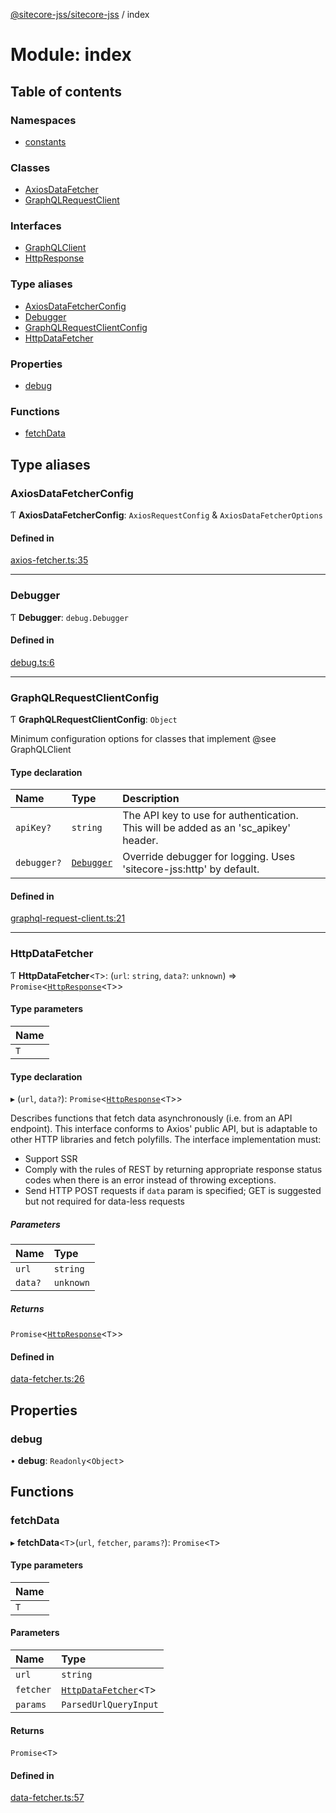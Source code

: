 [@sitecore-jss/sitecore-jss](../README.md) / index

# Module: index

## Table of contents

### Namespaces

- [constants](index.constants.md)

### Classes

- [AxiosDataFetcher](../classes/index.AxiosDataFetcher.md)
- [GraphQLRequestClient](../classes/index.GraphQLRequestClient.md)

### Interfaces

- [GraphQLClient](../interfaces/index.GraphQLClient.md)
- [HttpResponse](../interfaces/index.HttpResponse.md)

### Type aliases

- [AxiosDataFetcherConfig](index.md#axiosdatafetcherconfig)
- [Debugger](index.md#debugger)
- [GraphQLRequestClientConfig](index.md#graphqlrequestclientconfig)
- [HttpDataFetcher](index.md#httpdatafetcher)

### Properties

- [debug](index.md#debug)

### Functions

- [fetchData](index.md#fetchdata)

## Type aliases

### AxiosDataFetcherConfig

Ƭ **AxiosDataFetcherConfig**: `AxiosRequestConfig` & `AxiosDataFetcherOptions`

#### Defined in

[axios-fetcher.ts:35](https://github.com/Sitecore/jss/blob/4cefcb5a/packages/sitecore-jss/src/axios-fetcher.ts#L35)

___

### Debugger

Ƭ **Debugger**: `debug.Debugger`

#### Defined in

[debug.ts:6](https://github.com/Sitecore/jss/blob/4cefcb5a/packages/sitecore-jss/src/debug.ts#L6)

___

### GraphQLRequestClientConfig

Ƭ **GraphQLRequestClientConfig**: `Object`

Minimum configuration options for classes that implement @see GraphQLClient

#### Type declaration

| Name | Type | Description |
| :------ | :------ | :------ |
| `apiKey?` | `string` | The API key to use for authentication. This will be added as an 'sc_apikey' header. |
| `debugger?` | [`Debugger`](index.md#debugger) | Override debugger for logging. Uses 'sitecore-jss:http' by default. |

#### Defined in

[graphql-request-client.ts:21](https://github.com/Sitecore/jss/blob/4cefcb5a/packages/sitecore-jss/src/graphql-request-client.ts#L21)

___

### HttpDataFetcher

Ƭ **HttpDataFetcher**<`T`\>: (`url`: `string`, `data?`: `unknown`) => `Promise`<[`HttpResponse`](../interfaces/index.HttpResponse.md)<`T`\>\>

#### Type parameters

| Name |
| :------ |
| `T` |

#### Type declaration

▸ (`url`, `data?`): `Promise`<[`HttpResponse`](../interfaces/index.HttpResponse.md)<`T`\>\>

Describes functions that fetch data asynchronously (i.e. from an API endpoint).
This interface conforms to Axios' public API, but is adaptable to other HTTP libraries and
fetch polyfills.
The interface implementation must:
- Support SSR
- Comply with the rules of REST by returning appropriate response status codes when there is an error instead of throwing exceptions.
- Send HTTP POST requests if `data` param is specified; GET is suggested but not required for data-less requests

##### Parameters

| Name | Type |
| :------ | :------ |
| `url` | `string` |
| `data?` | `unknown` |

##### Returns

`Promise`<[`HttpResponse`](../interfaces/index.HttpResponse.md)<`T`\>\>

#### Defined in

[data-fetcher.ts:26](https://github.com/Sitecore/jss/blob/4cefcb5a/packages/sitecore-jss/src/data-fetcher.ts#L26)

## Properties

### debug

• **debug**: `Readonly`<`Object`\>

## Functions

### fetchData

▸ **fetchData**<`T`\>(`url`, `fetcher`, `params?`): `Promise`<`T`\>

#### Type parameters

| Name |
| :------ |
| `T` |

#### Parameters

| Name | Type |
| :------ | :------ |
| `url` | `string` |
| `fetcher` | [`HttpDataFetcher`](index.md#httpdatafetcher)<`T`\> |
| `params` | `ParsedUrlQueryInput` |

#### Returns

`Promise`<`T`\>

#### Defined in

[data-fetcher.ts:57](https://github.com/Sitecore/jss/blob/4cefcb5a/packages/sitecore-jss/src/data-fetcher.ts#L57)
